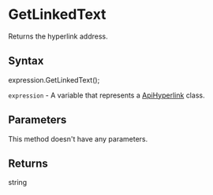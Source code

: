 # GetLinkedText

Returns the hyperlink address.

## Syntax

expression.GetLinkedText();

`expression` - A variable that represents a [ApiHyperlink](../ApiHyperlink.md) class.

## Parameters

This method doesn't have any parameters.

## Returns

string